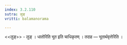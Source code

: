 ```yaml
---
index: 3.2.110
sutra: लुङ्
vritti: balamanorama

---
```

<<लुङ्>> - लुङ् । धातोरिति भूत इति चाधिकृतम् । तदाह —  भूतार्थवृत्तेरिति । 